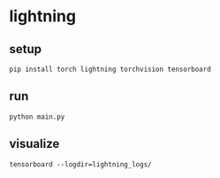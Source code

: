 # lightning

## setup

```shell
pip install torch lightning torchvision tensorboard
```

## run

```shell
python main.py
```

## visualize

```shell
tensorboard --logdir=lightning_logs/
```
